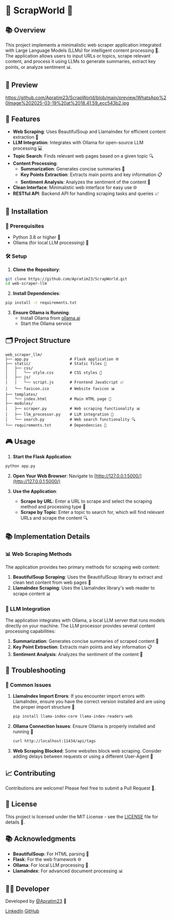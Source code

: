 # 🌟 ScrapWorld 🌟

## 📚 Overview

This project implements a minimalistic web scraper application integrated with Large Language Models (LLMs) for intelligent content processing 🤖. The application allows users to input URLs or topics, scrape relevant content, and process it using LLMs to generate summaries, extract key points, or analyze sentiment 📊.

## 📸 Preview

https://github.com/Apratim23/ScrapWorld/blob/main/preview/WhatsApp%20Image%202025-03-19%20at%2018.41.59_ecc543b2.jpg


## 🎯 Features

- **Web Scraping**: Uses BeautifulSoup and LlamaIndex for efficient content extraction 📄
- **LLM Integration**: Integrates with Ollama for open-source LLM processing 💻
- **Topic Search**: Finds relevant web pages based on a given topic 🔍
- **Content Processing**:
  - **Summarization**: Generates concise summaries 📝
  - **Key Points Extraction**: Extracts main points and key information 📋
  - **Sentiment Analysis**: Analyzes the sentiment of the content 🤔
- **Clean Interface**: Minimalistic web interface for easy use 🌐
- **RESTful API**: Backend API for handling scraping tasks and queries 📈

## 🚀 Installation

### 📝 Prerequisites

- Python 3.8 or higher 🐍
- Ollama (for local LLM processing) 🤖

### 🛠️ Setup

1. **Clone the Repository**:
```bash
git clone https://github.com/Apratim23/ScrapWorld.git
cd web-scraper-llm
```

2. **Install Dependencies**:
```bash
pip install -r requirements.txt
```

3. **Ensure Ollama is Running**:
   - Install Ollama from [ollama.ai](https://ollama.ai/)
   - Start the Ollama service

## 🗂️ Project Structure

```
web_scraper_llm/
├── app.py                  # Flask application 🌐
├── static/                 # Static files 📁
│   ├── css/                 
│   │   └── style.css       # CSS styles 💅
│   ├── js/
│   │   └── script.js       # Frontend JavaScript 📈
│   └── favicon.ico         # Website favicon 📊
├── templates/
│   └── index.html          # Main HTML page 📄
├── modules/
│   ├── scraper.py          # Web scraping functionality 📊
│   ├── llm_processor.py    # LLM integration 🤖
│   └── search.py           # Web search functionality 🔍
└── requirements.txt        # Dependencies 📝
```

## 🎮 Usage

1. **Start the Flask Application**:
```bash
python app.py
```

2. **Open Your Web Browser**:
   Navigate to [http://127.0.0.1:5000/](http://127.0.0.1:5000/)

3. **Use the Application**:
   - **Scrape by URL**: Enter a URL to scrape and select the scraping method and processing type 📄
   - **Scrape by Topic**: Enter a topic to search for, which will find relevant URLs and scrape the content 🔍

## 📚 Implementation Details


### 📊 Web Scraping Methods

The application provides two primary methods for scraping web content:

1. **BeautifulSoup Scraping**: Uses the BeautifulSoup library to extract and clean text content from web pages 📄
2. **LlamaIndex Scraping**: Uses the LlamaIndex library's web reader to scrape content 📊

### 🤖 LLM Integration

The application integrates with Ollama, a local LLM server that runs models directly on your machine. The LLM processor provides several content processing capabilities:

1. **Summarization**: Generates concise summaries of scraped content 📝
2. **Key Point Extraction**: Extracts main points and key information 📋
3. **Sentiment Analysis**: Analyzes the sentiment of the content 🤔

## 🚨 Troubleshooting

### 🤔 Common Issues

1. **LlamaIndex Import Errors**: If you encounter import errors with LlamaIndex, ensure you have the correct version installed and are using the proper import structure 📝
   ```bash
   pip install llama-index-core llama-index-readers-web
   ```

2. **Ollama Connection Issues**: Ensure Ollama is properly installed and running 🤖
   ```bash
   curl http://localhost:11434/api/tags
   ```

3. **Web Scraping Blocked**: Some websites block web scraping. Consider adding delays between requests or using a different User-Agent 🚫

## 📈 Contributing

Contributions are welcome! Please feel free to submit a Pull Request 🎉.

## 📜 License

This project is licensed under the MIT License - see the [LICENSE](https://github.com/Apratim23/ScrapWorld/tree/main?tab=MIT-1-ov-file) file for details 📝.

## 📚 Acknowledgments

- **BeautifulSoup**: For HTML parsing 📄
- **Flask**: For the web framework 🌐
- **Ollama**: For local LLM processing 🤖
- **LlamaIndex**: For advanced document processing 📊


## 👨‍💻 Developer

Developed by [@Apratim23](https://github.com/Apratim23) 🌟

[LinkedIn](https://www.linkedin.com/in/apratim-dutta-78b5ba216/)
[GitHub](https://github.com/Apratim23)
